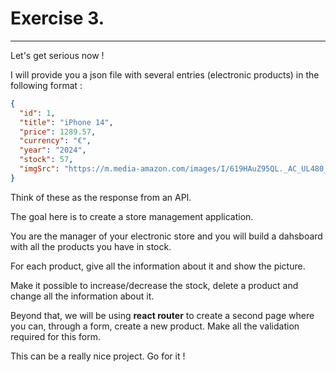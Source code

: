 # Exercise 3.

---

Let's get serious now !

I will provide you a json file with several entries (electronic products) in the following format :

```json
{
  "id": 1,
  "title": "iPhone 14",
  "price": 1289.57,
  "currency": "€",
  "year": "2024",
  "stock": 57,
  "imgSrc": "https://m.media-amazon.com/images/I/619HAuZ95QL._AC_UL480_FMwebp_QL65_.jpg"
}
```

Think of these as the response from an API.

The goal here is to create a store management application.

You are the manager of your electronic store and you will build a dahsboard with all the products you have in stock.

For each product, give all the information about it and show the picture.

Make it possible to increase/decrease the stock, delete a product and change all the information about it.

Beyond that, we will be using **react router** to create a second page where you can, through a form, create a new product. Make all the validation required for this form.

This can be a really nice project. Go for it !

